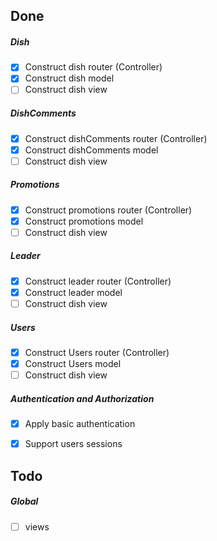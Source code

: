 
## Done

##### Dish

- [x] Construct dish router (Controller)
- [x] Construct dish model
- [ ] Construct dish view

##### DishComments

- [x] Construct dishComments router (Controller)
- [x] Construct dishComments model
- [ ] Construct dish view

##### Promotions

- [x] Construct promotions router (Controller)
- [x] Construct promotions model
- [ ] Construct dish view

##### Leader

- [x] Construct leader router (Controller)
- [x] Construct leader model
- [ ] Construct dish view

##### Users
- [x] Construct Users router (Controller)
- [x] Construct Users model
- [ ] Construct dish view 

##### Authentication and Authorization

- [x] Apply basic authentication
- [x] Support users sessions


## Todo



##### Global
- [ ] views

